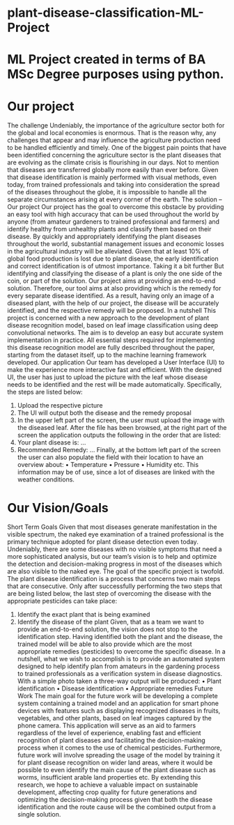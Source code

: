 # plant-disease-classification-ML-Project
# ML Project created in terms of BA MSc Degree purposes using python.

# Our project
The challenge
Undeniably, the importance of the agriculture sector both for the global and local economies is enormous. That is the reason why, any challenges that appear and may influence the agriculture production need to be handled efficiently and timely.
One of the biggest pain points that have been identified concerning the agriculture sector is the plant diseases that are evolving as the climate crisis is flourishing in our days. Not to mention that diseases are transferred globally more easily than ever before.
Given that disease identification is mainly performed with visual methods, even today, from trained professionals and taking into consideration the spread of the diseases throughout the globe, it is impossible to handle all the separate circumstances arising at every corner of the earth.
The solution – Our project
Our project has the goal to overcome this obstacle by providing an easy tool with high accuracy that can be used throughout the world by anyone (from amateur gardeners to trained professional and farmers) and identify healthy from unhealthy plants and classify them based on their disease. By quickly and appropriately identifying the plant diseases throughout the world, substantial management issues and economic losses in the agricultural industry will be alleviated. Given that at least 10% of global food production is lost due to plant disease, the early identification and correct identification is of utmost importance.
Taking it a bit further
But identifying and classifying the disease of a plant is only the one side of the coin, or part of the solution. Our project aims at providing an end-to-end solution. Therefore, our tool aims at also providing which is the remedy for every separate disease identified. As a result, having only an image of a diseased plant, with the help of our project, the disease will be accurately identified, and the respective remedy will be proposed.
In a nutshell
This project is concerned with a new approach to the development of plant disease recognition model, based on leaf image classification using deep convolutional networks. The aim is to develop an easy but accurate system implementation in practice. All essential steps required for implementing this disease recognition model are fully described throughout the paper, starting from the dataset itself, up to the machine learning framework developed.
Our application
Our team has developed a User Interface (UI) to make the experience more interactive fast and efficient. With the designed UI, the user has just to upload the picture with the leaf whose disease needs to be identified and the rest will be made automatically. Specifically, the steps are listed below:
1. Upload the respective picture
2. The UI will output both the disease and the remedy proposal
3. In the upper left part of the screen, the user must upload the image with the diseased leaf. After the file has been browsed, at the right part of the screen the application outputs the following in the order that are listed:
1. Your plant disease is: …
2. Recommended Remedy: …
Finally, at the bottom left part of the screen the user can also populate the field with their location to have an overview about:
• Temperature
• Pressure
• Humidity etc.
This information may be of use, since a lot of diseases are linked with the weather conditions.

# Our Vision/Goals
Short Term Goals
Given that most diseases generate manifestation in the visible spectrum, the naked eye examination of a trained professional is the primary technique adopted for plant disease detection even today. Undeniably, there are some diseases with no visible symptoms that need a more sophisticated analysis, but our team’s vision is to help and optimize the detection and decision-making progress in most of the diseases which are also visible to the naked eye.
The goal of the specific project is twofold. The plant disease identification is a process that concerns two main steps that are consecutive. Only after successfully performing the two steps that are being listed below, the last step of overcoming the disease with the appropriate pesticides can take place:
1. Identify the exact plant that is being examined
2. Identify the disease of the plant
Given, that as a team we want to provide an end-to-end solution, the vision does not stop to the identification step. Having identified both the plant and the disease, the trained model will be able to also provide which are the most appropriate remedies (pesticides) to overcome the specific disease.
In a nutshell, what we wish to accomplish is to provide an automated system designed to help identify plan from amateurs in the gardening process to trained professionals as a verification system in disease diagnostics. With a simple photo taken a three-way output will be produced:
• Plant identification
• Disease identification
• Appropriate remedies
Future Work
The main goal for the future work will be developing a complete system containing a trained model and an application for smart phone devices with features such as displaying recognized diseases in fruits, vegetables, and other plants, based on leaf images captured by the phone camera.
This application will serve as an aid to farmers regardless of the level of experience, enabling fast and efficient recognition of plant diseases and facilitating the decision-making process when it comes to the use of chemical pesticides.
Furthermore, future work will involve spreading the usage of the model by training it for plant disease recognition on wider land areas, where it would be possible to even identify the main cause of the plant disease such as worms, insufficient arable land properties etc.
By extending this research, we hope to achieve a valuable impact on sustainable development, affecting crop quality for future generations and optimizing the decision-making process given that both the disease identification and the route cause will be the combined output from a single solution.

